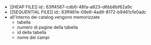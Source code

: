 - [[HEAP FILE]]
  id:: 63ff4567-cdb6-48fa-a823-d6bb8bf62a9c
- [[SEQUENTIAL FILE]]
  id:: 63ff461e-09e6-4ad9-8172-b9461cfe0adc
- all'interno dei catalog vengono memorizzate
	- tabella
	- numero di pagine della tabella
	- id della tabella
	- nome dei campi